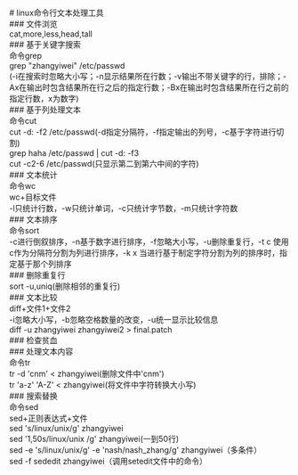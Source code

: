 <br># linux命令行文本处理工具
<br>### 文件浏览
<br>cat,more,less,head,tall
<br>### 基于关键字搜索
<br>命令grep
<br>grep "zhangyiwei" /etc/passwd
<br>(-i在搜索时忽略大小写；-n显示结果所在行数；-v输出不带关键字的行，排除；-Ax在输出时包含结果所在行之后的指定行数；-Bx在输出时包含结果所在行之前的指定行数，x为数字)
<br>### 基于列处理文本
<br>命令cut
<br>cut -d: -f2 /etc/passwd(-d指定分隔符，-f指定输出的列号，-c基于字符进行切割)
<br>grep haha /etc/passwd | cut -d: -f3
<br>cut -c2-6 /etc/passwd(只显示第二到第六中间的字符)
<br>### 文本统计
<br>命令wc
<br>wc+目标文件
<br>-l只统计行数，-w只统计单词，-c只统计字节数，-m只统计字符数
<br>### 文本排序
<br>命令sort
<br>-c进行倒叙排序，-n基于数字进行排序，-f忽略大小写，-u删除重复行，-t c 使用c作为分隔符分割为列进行排序，-k x 当进行基于制定字符分割为列的排序时，指定基于那个列排序
<br>### 删除重复行
<br>sort -u,uniq(删除相邻的重复行)
<br>### 文本比较
<br>diff+文件1+文件2
<br>-i忽略大小写，-b忽略空格数量的改变，-u统一显示比较信息
<br>diff -u zhangyiwei zhangyiwei2 > final.patch
<br>### 检查贫血
<br>### 处理文本内容
<br>命令tr
<br>tr -d 'cnm' < zhangyiwei(删除文件中'cnm')
<br>tr 'a-z' 'A-Z' < zhangyiwei(将文件中字符转换大小写)
<br>### 搜索替换
<br>命令sed
<br>sed+正则表达式+文件
<br>sed 's/linux/unix/g' zhangyiwei
<br>sed '1,50s/linux/unix /g' zhangyiwei(一到50行)
<br>sed -e 's/linux/unix/g' -e 'nash/nash_zhang/g' zhangyiwei（多条件）
<br>sed -f sededit zhangyiwei（调用setedit文件中的命令）<br>

